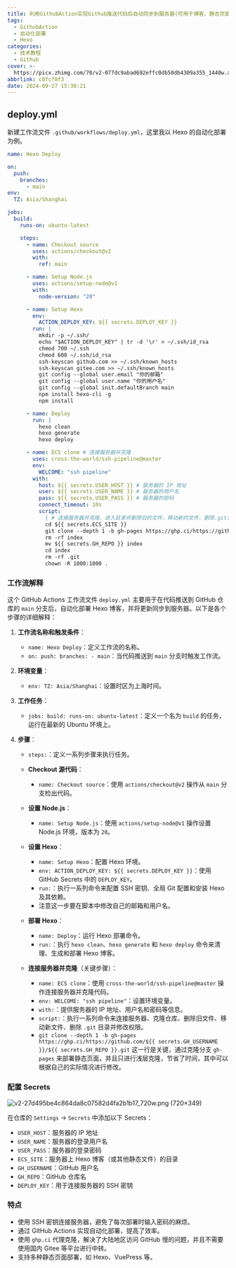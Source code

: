 ```yaml
---
title: 利用GithubAction实现Github推送代码后自动同步到服务器(可用于博客、静态页面的自动化更新)
tags:
  - GithubAction
  - 自动化部署
  - Hexo
categories:
  - 技术教程
  - Github
cover: >-
  https://picx.zhimg.com/70/v2-077dc9abad692effc0db50db4309a355_1440w.avis?source=172ae18b&biz_tag=Post
abbrlink: c0fcf8f3
date: 2024-09-27 15:30:21
---
```


## deploy.yml

新建工作流文件 `.github/workflows/deploy.yml`，这里我以 Hexo 的自动化部署为例。

```yml
name: Hexo Deploy

on:
  push:
    branches:
      - main
env:
  TZ: Asia/Shanghai

jobs:
  build:
    runs-on: ubuntu-latest

    steps:
      - name: Checkout source
        uses: actions/checkout@v2
        with:
          ref: main

      - name: Setup Node.js
        uses: actions/setup-node@v1
        with:
          node-version: "20"

      - name: Setup Hexo
        env:
          ACTION_DEPLOY_KEY: ${{ secrets.DEPLOY_KEY }}
        run: |
          mkdir -p ~/.ssh/
          echo "$ACTION_DEPLOY_KEY" | tr -d '\r' > ~/.ssh/id_rsa
          chmod 700 ~/.ssh
          chmod 600 ~/.ssh/id_rsa
          ssh-keyscan github.com >> ~/.ssh/known_hosts
          ssh-keyscan gitee.com >> ~/.ssh/known_hosts
          git config --global user.email "你的邮箱"
          git config --global user.name "你的用户名"
          git config --global init.defaultBranch main
          npm install hexo-cli -g
          npm install

      - name: Deploy
        run: |
          hexo clean
          hexo generate
          hexo deploy

      - name: ECS clone # 连接服务器并克隆
        uses: cross-the-world/ssh-pipeline@master
        env:
          WELCOME: "ssh pipeline"
        with:
          host: ${{ secrets.USER_HOST }} # 服务器的 IP 地址
          user: ${{ secrets.USER_NAME }} # 服务器的用户名
          pass: ${{ secrets.USER_PASS }} # 服务器的密码
          connect_timeout: 10s
          script:
            | # 连接服务器并克隆，进入目录并删除旧的文件，移动新的文件，删除.git并修改权限
            cd ${{ secrets.ECS_SITE }}
            git clone --depth 1 -b gh-pages https://ghp.ci/https://github.com/${{ secrets.GH_USERNAME }}/${{ secrets.GH_REPO }}.git
            rm -rf index
            mv ${{ secrets.GH_REPO }} index
            cd index
            rm -rf .git
            chown -R 1000:1000 .
```

### 工作流解释

这个 GitHub Actions 工作流文件 `deploy.yml` 主要用于在代码推送到 GitHub 仓库的 `main` 分支后，自动化部署 Hexo 博客，并将更新同步到服务器。以下是各个步骤的详细解释：

1. **工作流名称和触发条件**：

   - `name: Hexo Deploy`：定义工作流的名称。
   - `on: push: branches: - main`：当代码推送到 `main` 分支时触发工作流。

2. **环境变量**：

   - `env: TZ: Asia/Shanghai`：设置时区为上海时间。

3. **工作任务**：

   - `jobs: build: runs-on: ubuntu-latest`：定义一个名为 `build` 的任务，运行在最新的 Ubuntu 环境上。

4. **步骤**：

   - `steps:`：定义一系列步骤来执行任务。

   - **Checkout 源代码**：

     - `name: Checkout source`：使用 `actions/checkout@v2` 操作从 `main` 分支检出代码。

   - **设置 Node.js**：

     - `name: Setup Node.js`：使用 `actions/setup-node@v1` 操作设置 Node.js 环境，版本为 `20`。

   - **设置 Hexo**：

     - `name: Setup Hexo`：配置 Hexo 环境。
     - `env: ACTION_DEPLOY_KEY: ${{ secrets.DEPLOY_KEY }}`：使用 GitHub Secrets 中的 `DEPLOY_KEY`。
     - `run:`：执行一系列命令来配置 SSH 密钥、全局 Git 配置和安装 Hexo 及其依赖。
     - 注意这一步要在脚本中修改自己的邮箱和用户名。

   - **部署 Hexo**：

     - `name: Deploy`：运行 Hexo 部署命令。
     - `run:`：执行 `hexo clean`、`hexo generate` 和 `hexo deploy` 命令来清理、生成和部署 Hexo 博客。

   - **连接服务器并克隆**（关键步骤）：
     - `name: ECS clone`：使用 `cross-the-world/ssh-pipeline@master` 操作连接服务器并克隆代码。
     - `env: WELCOME: "ssh pipeline"`：设置环境变量。
     - `with:`：提供服务器的 IP 地址、用户名和密码等信息。
     - `script:`：执行一系列命令来连接服务器、克隆仓库、删除旧文件、移动新文件、删除 `.git` 目录并修改权限。
     - `git clone --depth 1 -b gh-pages https://ghp.ci/https://github.com/${{ secrets.GH_USERNAME }}/${{ secrets.GH_REPO }}.git` 这一行是关键，通过克隆分支 `gh-pages` 来部署静态页面，并且只进行浅层克隆，节省了时间，其中可以根据自己的实际情况进行修改。

### 配置 Secrets

![v2-27d495be4c864da8c07582d4fa2b1b17_720w.png (720×349)](https://pic1.zhimg.com/80/v2-27d495be4c864da8c07582d4fa2b1b17_720w.png)

在仓库的 `Settings` -> `Secrets` 中添加以下 Secrets：

- `USER_HOST`：服务器的 IP 地址
- `USER_NAME`：服务器的登录用户名
- `USER_PASS`：服务器的登录密码
- `ECS_SITE`：服务器上 Hexo 博客（或其他静态文件）的目录
- `GH_USERNAME`：GitHub 用户名
- `GH_REPO`：GitHub 仓库名
- `DEPLOY_KEY`：用于连接服务器的 SSH 密钥

### 特点

- 使用 SSH 密钥连接服务器，避免了每次部署时输入密码的麻烦。
- 通过 GitHub Actions 实现自动化部署，提高了效率。
- 使用 `ghp.ci` 代理克隆，解决了大陆地区访问 GitHub 慢的问题，并且不需要使用国内 Gitee 等平台进行中转。
- 支持多种静态页面部署，如 Hexo、VuePress 等。
